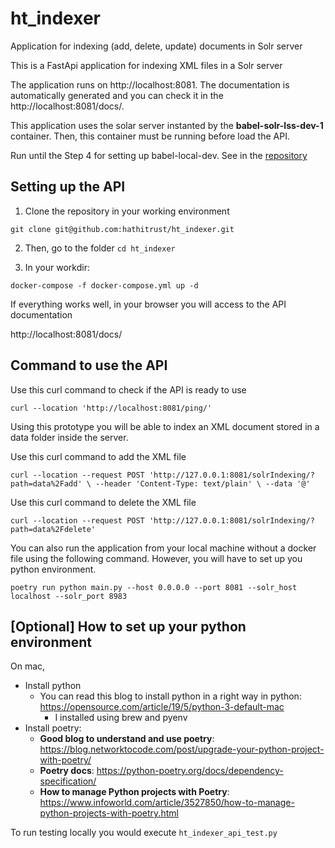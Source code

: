 # ht_indexer
Application for indexing (add, delete, update) documents in Solr server

This is a FastApi application for indexing XML files in a Solr server

The application runs on http://localhost:8081. The documentation is automatically generated 
and you can check it in the http://localhost:8081/docs/.

This application uses the solar server instanted by the **babel-solr-lss-dev-1** container. 
Then, this container must be running before load the API.

Run until the Step 4 for setting up babel-local-dev. See in the [repository](https://github.com/hathitrust/babel-local-dev) 

## Setting up the API

1. Clone the repository in your working environment

``git clone git@github.com:hathitrust/ht_indexer.git``

2. Then, go to the folder ``cd ht_indexer``

3. In your workdir:

```docker-compose -f docker-compose.yml up -d```

If everything works well, in your browser you will access to the API documentation

http://localhost:8081/docs/

## Command to use the API

Use this curl command to check if the API is ready to use

``curl --location 'http://localhost:8081/ping/'``

Using this prototype you will be able to index an XML document stored in a data folder inside the server.

Use this curl command to add the XML file

``curl --location --request POST 'http://127.0.0.1:8081/solrIndexing/?path=data%2Fadd' \
--header 'Content-Type: text/plain' \
--data '@'``

Use this curl command to delete the XML file

``curl --location --request POST 'http://127.0.0.1:8081/solrIndexing/?path=data%2Fdelete'``

You can also run the application from your local machine without a docker file using the following command. 
However, you will have to set up you python environment.

``poetry run python main.py --host 0.0.0.0 --port 8081 --solr_host localhost --solr_port 8983``

## [Optional] How to set up your python environment

On mac,

* Install python
  * You can read this blog to install python in a right way in python: https://opensource.com/article/19/5/python-3-default-mac
    * I installed using brew and pyenv 
* Install poetry:
  * **Good blog to understand and use poetry**: https://blog.networktocode.com/post/upgrade-your-python-project-with-poetry/
  * **Poetry docs**: https://python-poetry.org/docs/dependency-specification/
  * **How to manage Python projects with Poetry**: https://www.infoworld.com/article/3527850/how-to-manage-python-projects-with-poetry.html

To run testing locally you would execute `ht_indexer_api_test.py` 


